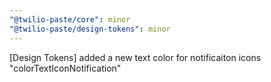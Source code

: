```yaml
---
"@twilio-paste/core": minor
"@twilio-paste/design-tokens": minor
---
```


[Design Tokens] added a new text color for notificaiton icons "colorTextIconNotification"
